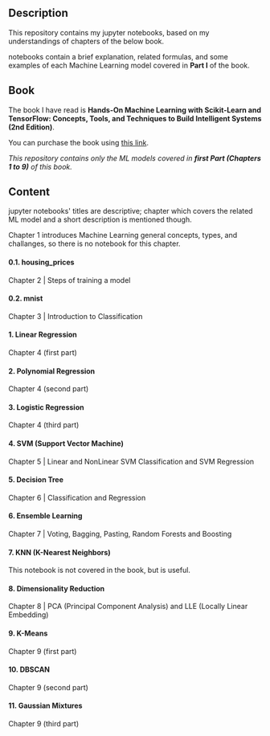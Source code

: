 ## Description

This repository contains my jupyter notebooks, based on my understandings of chapters of the below book.

notebooks contain a brief explanation, related formulas, and some examples of each Machine Learning model covered in **Part I** of the book.

## Book

The book I have read is **Hands-On Machine Learning with Scikit-Learn and TensorFlow: Concepts, Tools, and Techniques to Build Intelligent Systems (2nd Edition)**.

You can purchase the book using [this link](https://www.amazon.com/Hands-Machine-Learning-Scikit-Learn-TensorFlow/dp/1492032646).

*This repository contains only the ML models covered in **first Part (Chapters 1 to 9)** of this book.*

## Content

jupyter notebooks' titles are descriptive; chapter which covers the related ML model and a short description is mentioned though.

Chapter 1 introduces Machine Learning general concepts, types, and challanges, so there is no notebook for this chapter.

#### 0.1. housing_prices

Chapter 2 | Steps of training a model

#### 0.2. mnist

Chapter 3 | Introduction to Classification

#### 1. Linear Regression

Chapter 4 (first part)

#### 2. Polynomial Regression

Chapter 4 (second part)

#### 3. Logistic Regression

Chapter 4 (third part)

#### 4. SVM (Support Vector Machine)

Chapter 5 | Linear and NonLinear SVM Classification and SVM Regression

#### 5. Decision Tree

Chapter 6 | Classification and Regression

#### 6. Ensemble Learning

Chapter 7 | Voting, Bagging, Pasting, Random Forests and Boosting

#### 7. KNN (K-Nearest Neighbors)

This notebook is not covered in the book, but is useful.

#### 8. Dimensionality Reduction

Chapter 8 | PCA (Principal Component Analysis) and LLE (Locally Linear Embedding)

#### 9. K-Means

Chapter 9 (first part)

#### 10. DBSCAN

Chapter 9 (second part)

#### 11. Gaussian Mixtures

Chapter 9 (third part)
